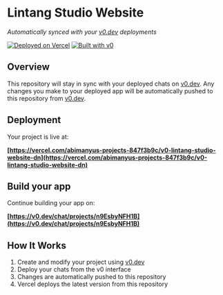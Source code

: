 # Lintang Studio Website

*Automatically synced with your [v0.dev](https://v0.dev) deployments*

[![Deployed on Vercel](https://img.shields.io/badge/Deployed%20on-Vercel-black?style=for-the-badge&logo=vercel)](https://vercel.com/abimanyus-projects-847f3b9c/v0-lintang-studio-website-dn)
[![Built with v0](https://img.shields.io/badge/Built%20with-v0.dev-black?style=for-the-badge)](https://v0.dev/chat/projects/n9EsbyNFH1B)

## Overview

This repository will stay in sync with your deployed chats on [v0.dev](https://v0.dev).
Any changes you make to your deployed app will be automatically pushed to this repository from [v0.dev](https://v0.dev).

## Deployment

Your project is live at:

**[https://vercel.com/abimanyus-projects-847f3b9c/v0-lintang-studio-website-dn](https://vercel.com/abimanyus-projects-847f3b9c/v0-lintang-studio-website-dn)**

## Build your app

Continue building your app on:

**[https://v0.dev/chat/projects/n9EsbyNFH1B](https://v0.dev/chat/projects/n9EsbyNFH1B)**

## How It Works

1. Create and modify your project using [v0.dev](https://v0.dev)
2. Deploy your chats from the v0 interface
3. Changes are automatically pushed to this repository
4. Vercel deploys the latest version from this repository
